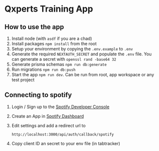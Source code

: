 # Qxperts Training App

## How to use the app

1. Install node (with `asdf` if you are a chad)
2. Install packages `npm install` from the root
3. Setup your environment by copying the `.env.example` to `.env`
4. Generate the required `NEXTAUTH_SECRET` and populate the `.env` file. You can generate a secret with `openssl rand -base64 32`
5. Generate prisma schemas `npm run db:generate`
6. Run migrations `npm run db:push`
7. Start the app `npm run dev`. Can be run from root, app workspace or any test project

## Connecting to spotify

1. Login / Sign up to the [Spotify Developer Console](https://developer.spotify.com/)
2. Create an App in [Spotify Dashboard](https://developer.spotify.com/dashboard/applications)
3. Edit settings and add a redirect url to

   ```url
   http://localhost:3000/api/auth/callback/spotify
   ```

4. Copy client ID an secret to your env file (in tabtracker)
